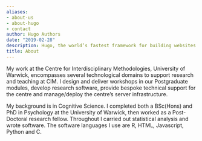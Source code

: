 ```yaml
---
aliases:
- about-us
- about-hugo
- contact
author: Hugo Authors
date: "2019-02-28"
description: Hugo, the world’s fastest framework for building websites
title: About
---
```


My work at the Centre for Interdisciplinary Methodologies, University of Warwick, encompasses several technological domains to support research and teaching at CIM. I design and deliver workshops in our Postgraduate modules, develop research software, provide bespoke technical support for the centre and manage/deploy the centre’s server infrastructure.

My background is in Cognitive Science. I completed both a BSc(Hons) and PhD in Psychology at the University of Warwick, then worked as a Post-Doctoral research fellow. Throughout I carried out statistical analysis and wrote software. The software languages I use are R, HTML, Javascript, Python and C.
